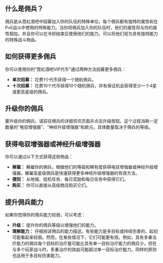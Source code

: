 ## 什么是佣兵？
佣兵是从霓虹酒吧中招募加入你的队伍的特殊单位。每个佣兵都有独特的属性和在PvE战斗中使用的特殊能力。当你将佣兵加入你的队伍时，他们的属性将与你的属性相加，并且你可以在冷却结束后使用他们的能力。可以将他们视为具有独特能力的特殊战斗物品。

## 如何获得更多佣兵
你可以使用你的“霓虹酒吧VIP代币”通过两种方法招募更多佣兵：
- **单次招募：** 花费1个代币获得一个随机佣兵。
- **十次招募：** 花费10个代币获得10个随机佣兵，并有保证机会获得至少一个4星或更高星级的佣兵。

## 升级你的佣兵
要升级你的佣兵，请前往佣兵的详细资讯页面并点击升级按钮。这个过程消耗一定数量的“电驭增强器”、“神经升级增强器”和欧元，具体数量取决于佣兵的等级。

## 获得电驭增强器或神经升级增强器
你可以通过以下方式获得这些物品：
- **解雇：** 解雇你的佣兵，根据他们的等级和稀有度获得电驭增强器或神经升级增强器。解雇高星级佣兵是快速获得更多神经升级增强器的有效方法。
- **搜刮：** 从地城、挂机任务、每日奖励和每日任务中获得它们。
- **购买：** 你可以直接从高级商店购买它们。

## 提升佣兵能力
如果你觉得你的佣兵能力较弱，可以考虑：
- **升级：** 提升你的佣兵等级以增强他们的能力。
- **理解能力：** 仔细阅读佣兵的能力描述。有些能力是多目标或持续伤害的，起初可能看起来较弱。然而，在某些情况下，它们可能更有效。例如，具有多重治疗能力的佣兵每个目标的治疗量可能比具有单一目标治疗能力的佣兵少。但在与多个玩家战斗时，多重治疗的效益可能超过单一目标治疗能力。同样的原则也适用于多目标伤害能力。
